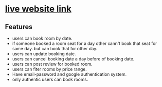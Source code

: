 # [live website link](https://hotel-nest.netlify.app/)

## Features
* users can book room by date.
* if someone booked a room seat for a day other cann't book that seat for same day. but can book that for other day.
* users can update booking date.
* users can cancel booking date a day before of booking date.
* users can post review for booked room.
* users can fiter rooms by price range.
* Have email-password and google authentication system.
* only authentic users can book rooms.